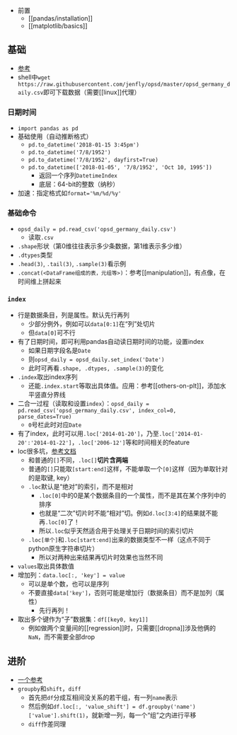 - 前置
  - [[pandas/installation]]
  - [[matplotlib/basics]]
## 基础
- [参考](https://www.dataquest.io/blog/tutorial-time-series-analysis-with-pandas/)
- shell中`wget https://raw.githubusercontent.com/jenfly/opsd/master/opsd_germany_daily.csv`即可下载数据（需要[[linux]]代理）
### 日期时间
- `import pandas as pd`
- 基础使用（自动推断格式）
  - `pd.to_datetime('2018-01-15 3:45pm')`
  - `pd.to_datetime('7/8/1952')`
  - `pd.to_datetime('7/8/1952', dayfirst=True)`
  - `pd.to_datetime(['2018-01-05', '7/8/1952', 'Oct 10, 1995'])`
    - 返回一个序列`DatetimeIndex`
    - 底层：64-bit的整数（纳秒）
- 加速：指定格式如`format='%m/%d/%y'`
### 基础命令
- `opsd_daily = pd.read_csv('opsd_germany_daily.csv')`
  - 读取`.csv`
- `.shape`形状（第0维往往表示多少条数据，第1维表示多少维）
- `.dtypes`类型
- `.head(3)`, `.tail(3)`, `.sample(3)`看示例
- `.concat(<DataFrame组成的表，元组等>)`：参考[[manipulation]]，有点像，在时间维上拼起来
### `index`
- 行是数据条目，列是属性。默认先行再列
  - 少部分例外，例如可以`data[0:1]`在“列”处切片
  - 但`data[0]`可不行
- 有了日期时间，即可利用pandas自动读日期时间的功能，设置index
  - 如果日期字段名是`Date`
  - 则`opsd_daily = opsd_daily.set_index('Date')`
  - 此时可再看`.shape, .dtypes, .sample(3)`的变化
- `.index`取出index序列
  - 还能`.index.start`等取出具体值。应用：参考[[others-on-plt]]，添加水平竖直分界线
- 二合一过程（读取和设置`index`）：`opsd_daily = pd.read_csv('opsd_germany_daily.csv', index_col=0, parse_dates=True)`
  - `0`号栏此时对应`Date`
- 有了index，此时可以用`.loc['2014-01-20']`，乃至`.loc['2014-01-20':'2014-01-22']`，`.loc['2006-12']`等和时间相关的feature
- loc很多坑，[参考文档](https://pandas.pydata.org/pandas-docs/stable/reference/api/pandas.DataFrame.loc.html?highlight=loc#pandas.DataFrame.loc)
  - 和普通的`[]`不同，`.loc[]`**切片含两端**
  - 普通的`[]`只能取`[start:end]`这样，不能单取一个`[0]`这样（因为单取针对的是取键, key）
  - `.loc`默认是“绝对”的索引，而不是相对
    - `.loc[0]`中的0是某个数据条目的一个属性，而不是其在某个序列中的排序
    - 也就是“二次”切片时不能“相对”切。例如`d.loc[3:4]`的结果就不能再`.loc[0]`了！
    - 所以`.loc`似乎天然适合用于处理关于日期时间的索引切片
  - `.loc[单个]`和`.loc[start:end]`出来的数据类型不一样（这点不同于python原生字符串切片）
    - 所以对两种出来结果再切片时效果也当然不同
- `values`取出具体数值
- 增加列：`data.loc[:, 'key'] = value`
  - 可以是单个数，也可以是序列
  - 不要直接`data['key']`，否则可能是增加行（数据条目）而不是加列（属性）
    - 先行再列！
- 取出多个键作为“子”数据集：`df[[key0, key1]]`
  - 例如做两个变量间的[[regression]]时，只需要[[dropna]]涉及他俩的`NaN`，而不需要全部drop
## 进阶
- [一个参考](https://blog.csdn.net/weixin_42033491/article/details/108104305)
- `groupby`和`shift`，`diff`
  - 首先把`df`分成互相间没关系的若干组，有一列`name`表示
  - 然后例如`df.loc[:, 'value_shift'] = df.groupby('name')['value'].shift(1)`，就新增一列，每一个“组”之内进行平移
  - `diff`作差同理
